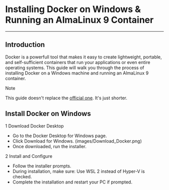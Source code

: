 # Installing Docker on Windows & Running an AlmaLinux 9 Container
------------------------------------------

## Introduction
Docker is a powerfull tool that makes it easy to create lightweight, portable, and self-sufficient containers that run your applications or even entire operating systems. This guide will walk you through the process of installing Docker on a Windows machine and running an AlmaLinux 9 container.

>[!NOTE]
>This guide doesn't replace the [official one](https://docs.docker.com/desktop/setup/install/windows-install/). It's just shorter.

## Install Docker on Windows
1 Download Docker Desktop
  - Go to the Docker Desktop for Windows page.
  - Click Download for Windows. (images/Download_Docker.png)
  - Once downloaded, run the installer.

2 Install and Configure
  - Follow the installer prompts.
  - During installation, make sure:
    Use WSL 2 instead of Hyper-V is checked.
  - Complete the installation and restart your PC if prompted.
